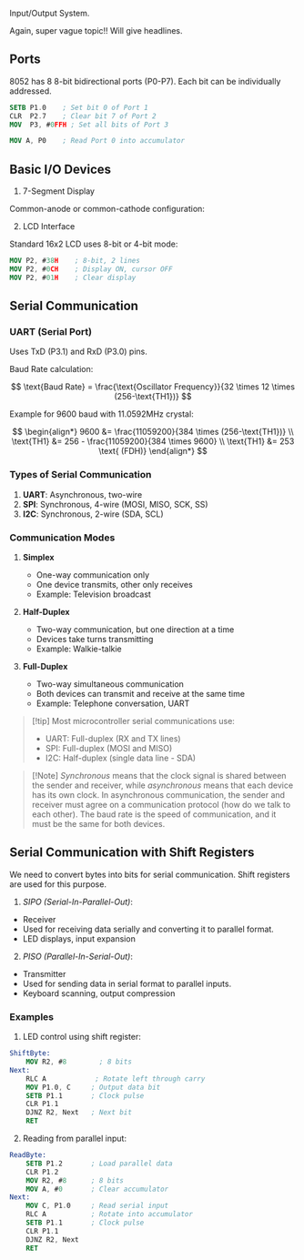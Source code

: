 Input/Output System.

Again, super vague topic!! Will give headlines.

## Ports

8052 has 8 8-bit bidirectional ports (P0-P7). Each bit can be individually addressed.

```NASM
SETB P1.0    ; Set bit 0 of Port 1
CLR  P2.7    ; Clear bit 7 of Port 2
MOV  P3, #0FFH ; Set all bits of Port 3

MOV A, P0    ; Read Port 0 into accumulator
```

## Basic I/O Devices

1. 7-Segment Display

Common-anode or common-cathode configuration:

2. LCD Interface

Standard 16x2 LCD uses 8-bit or 4-bit mode:

```NASM
MOV P2, #38H    ; 8-bit, 2 lines
MOV P2, #0CH    ; Display ON, cursor OFF
MOV P2, #01H    ; Clear display
```

## Serial Communication

### UART (Serial Port)

Uses TxD (P3.1) and RxD (P3.0) pins.

Baud Rate calculation:

$$
\text{Baud Rate} = \frac{\text{Oscillator Frequency}}{32 \times 12 \times (256-\text{TH1})}
$$

Example for 9600 baud with 11.0592MHz crystal:

$$
\begin{align*}
9600 &= \frac{11059200}{384 \times (256-\text{TH1})} \\
\text{TH1} &= 256 - \frac{11059200}{384 \times 9600} \\
\text{TH1} &= 253 \text{ (FDH)}
\end{align*}
$$

### Types of Serial Communication

1. **UART**: Asynchronous, two-wire
2. **SPI**: Synchronous, 4-wire (MOSI, MISO, SCK, SS)
3. **I2C**: Synchronous, 2-wire (SDA, SCL)

### Communication Modes

1. **Simplex**

   - One-way communication only
   - One device transmits, other only receives
   - Example: Television broadcast

2. **Half-Duplex**

   - Two-way communication, but one direction at a time
   - Devices take turns transmitting
   - Example: Walkie-talkie

3. **Full-Duplex**
   - Two-way simultaneous communication
   - Both devices can transmit and receive at the same time
   - Example: Telephone conversation, UART

> [!tip] Most microcontroller serial communications use:
>
> - UART: Full-duplex (RX and TX lines)
> - SPI: Full-duplex (MOSI and MISO)
> - I2C: Half-duplex (single data line - SDA)

> [!Note] _Synchronous_ means that the clock signal is shared between the sender and receiver, while _asynchronous_ means that each device has its own clock.
> In asynchronous communication, the sender and receiver must agree on a communication protocol (how do we talk to each other). The baud rate is the speed of communication, and it must be the same for both devices.

## Serial Communication with Shift Registers

We need to convert bytes into bits for serial communication. Shift registers are used for this purpose.

1. _SIPO (Serial-In-Parallel-Out)_:

- Receiver
- Used for receiving data serially and converting it to parallel format.
- LED displays, input expansion

2. _PISO (Parallel-In-Serial-Out)_:

- Transmitter
- Used for sending data in serial format to parallel inputs.
- Keyboard scanning, output compression

### Examples

1. LED control using shift register:

```NASM
ShiftByte:
    MOV R2, #8        ; 8 bits
Next:
    RLC A            ; Rotate left through carry
    MOV P1.0, C     ; Output data bit
    SETB P1.1       ; Clock pulse
    CLR P1.1
    DJNZ R2, Next   ; Next bit
    RET
```

2. Reading from parallel input:

```NASM
ReadByte:
    SETB P1.2       ; Load parallel data
    CLR P1.2
    MOV R2, #8      ; 8 bits
    MOV A, #0       ; Clear accumulator
Next:
    MOV C, P1.0     ; Read serial input
    RLC A           ; Rotate into accumulator
    SETB P1.1       ; Clock pulse
    CLR P1.1
    DJNZ R2, Next
    RET
```
